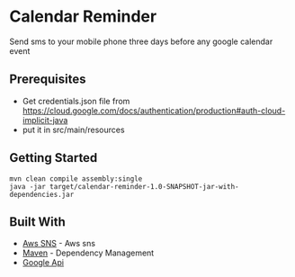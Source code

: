 # Calendar Reminder

Send sms to your mobile phone three days before any google calendar event

## Prerequisites

* Get credentials.json file from https://cloud.google.com/docs/authentication/production#auth-cloud-implicit-java
* put it in src/main/resources

## Getting Started

```
mvn clean compile assembly:single
java -jar target/calendar-reminder-1.0-SNAPSHOT-jar-with-dependencies.jar 
```


## Built With

* [Aws SNS](https://aws.amazon.com/sns/) - Aws sns
* [Maven](https://maven.apache.org/) - Dependency Management
* [Google Api](https://developers.google.com/api-client-library/java/) 


